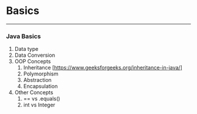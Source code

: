 # Basics 
-------------
### Java Basics

1. Data type
2. Data Conversion
3. OOP Concepts
    1. Inheritance [https://www.geeksforgeeks.org/inheritance-in-java/]
    2. Polymorphism
    3. Abstraction
    4. Encapsulation
4. Other Concepts
    1. == vs .equals()
    2. int vs Integer
